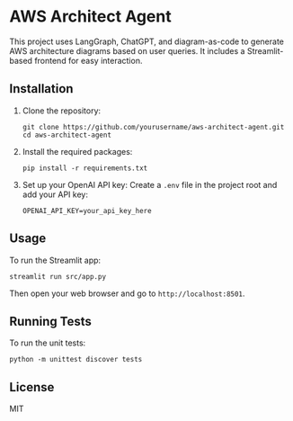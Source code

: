 # AWS Architect Agent

This project uses LangGraph, ChatGPT, and diagram-as-code to generate AWS architecture diagrams based on user queries. It includes a Streamlit-based frontend for easy interaction.

## Installation

1. Clone the repository:
   ```
   git clone https://github.com/yourusername/aws-architect-agent.git
   cd aws-architect-agent
   ```

2. Install the required packages:
   ```
   pip install -r requirements.txt
   ```

3. Set up your OpenAI API key:
   Create a `.env` file in the project root and add your API key:
   ```
   OPENAI_API_KEY=your_api_key_here
   ```

## Usage

To run the Streamlit app:

```
streamlit run src/app.py
```

Then open your web browser and go to `http://localhost:8501`.

## Running Tests

To run the unit tests:

```
python -m unittest discover tests
```

## License

MIT